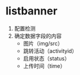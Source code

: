 # listbanner
1. 配置检测
2. 确定数据字段的内容
    + 图片（img/src）
    + 跳转活动（activityid）
    + 启用状态（status）
    + 上传时间（time）